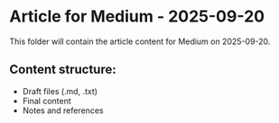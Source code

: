 # Article for Medium - 2025-09-20

This folder will contain the article content for Medium on 2025-09-20.

## Content structure:
- Draft files (.md, .txt)
- Final content
- Notes and references
